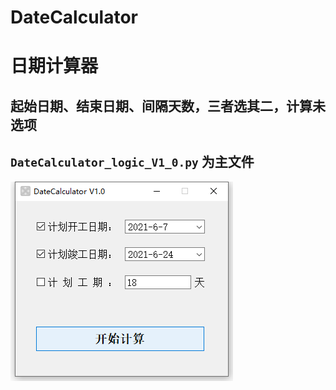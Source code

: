 # DateCalculator
# 日期计算器
## 起始日期、结束日期、间隔天数，三者选其二，计算未选项
## `DateCalculator_logic_V1_0.py` 为主文件
![](https://github.com/MrSToneX/DateCalculator/raw/main/screenshot.png)
